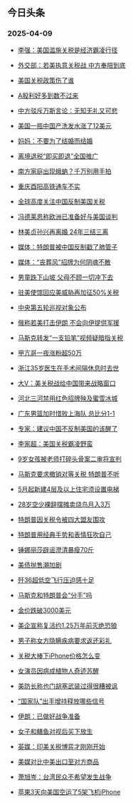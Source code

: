 ## 今日头条 
### 2025-04-09

+ [李强：美国滥施关税是经济霸凌行径](https://www.toutiao.com/trending/7490901828285218866/%3Fcategory_name%3Dtopic_innerflow%26event_type%3Dhot_board%26log_pb%3D%257B%2522category_name%2522%253A%2522topic_innerflow%2522%252C%2522cluster_type%2522%253A%25222%2522%252C%2522enter_from%2522%253A%2522click_category%2522%252C%2522entrance_hotspot%2522%253A%2522outside%2522%252C%2522event_type%2522%253A%2522hot_board%2522%252C%2522hot_board_cluster_id%2522%253A%25227490901828285218866%2522%252C%2522hot_board_impr_id%2522%253A%2522202504090013208F33D5C5708514F09175%2522%252C%2522jump_page%2522%253A%2522hot_board_page%2522%252C%2522location%2522%253A%2522news_hot_card%2522%252C%2522page_location%2522%253A%2522hot_board_page%2522%252C%2522rank%2522%253A%25221%2522%252C%2522source%2522%253A%2522trending_tab%2522%252C%2522style_id%2522%253A%252240132%2522%252C%2522title%2522%253A%2522%25E6%259D%258E%25E5%25BC%25BA%25EF%25BC%259A%25E7%25BE%258E%25E5%259B%25BD%25E6%25BB%25A5%25E6%2596%25BD%25E5%2585%25B3%25E7%25A8%258E%25E6%2598%25AF%25E7%25BB%258F%25E6%25B5%258E%25E9%259C%25B8%25E5%2587%258C%25E8%25A1%258C%25E5%25BE%2584%2522%257D%26rank%3D1%26style_id%3D40132%26topic_id%3D7490901828285218866)

+ [外交部：若美执意关税战 中方奉陪到底](https://www.toutiao.com/trending/7490822104896507443/%3Fcategory_name%3Dtopic_innerflow%26event_type%3Dhot_board%26log_pb%3D%257B%2522category_name%2522%253A%2522topic_innerflow%2522%252C%2522cluster_type%2522%253A%25225%2522%252C%2522enter_from%2522%253A%2522click_category%2522%252C%2522entrance_hotspot%2522%253A%2522outside%2522%252C%2522event_type%2522%253A%2522hot_board%2522%252C%2522hot_board_cluster_id%2522%253A%25227490822104896507443%2522%252C%2522hot_board_impr_id%2522%253A%2522202504090013208F33D5C5708514F09175%2522%252C%2522jump_page%2522%253A%2522hot_board_page%2522%252C%2522location%2522%253A%2522news_hot_card%2522%252C%2522page_location%2522%253A%2522hot_board_page%2522%252C%2522rank%2522%253A%25222%2522%252C%2522source%2522%253A%2522trending_tab%2522%252C%2522style_id%2522%253A%252240132%2522%252C%2522title%2522%253A%2522%25E5%25A4%2596%25E4%25BA%25A4%25E9%2583%25A8%25EF%25BC%259A%25E8%258B%25A5%25E7%25BE%258E%25E6%2589%25A7%25E6%2584%258F%25E5%2585%25B3%25E7%25A8%258E%25E6%2588%2598%2B%25E4%25B8%25AD%25E6%2596%25B9%25E5%25A5%2589%25E9%2599%25AA%25E5%2588%25B0%25E5%25BA%2595%2522%257D%26rank%3D2%26style_id%3D40132%26topic_id%3D7490822104896507443)

+ [美国关税政策伤了谁](https://www.toutiao.com/trending/7490939415372516915/%3Fcategory_name%3Dtopic_innerflow%26event_type%3Dhot_board%26log_pb%3D%257B%2522category_name%2522%253A%2522topic_innerflow%2522%252C%2522cluster_type%2522%253A%25222%2522%252C%2522enter_from%2522%253A%2522click_category%2522%252C%2522entrance_hotspot%2522%253A%2522outside%2522%252C%2522event_type%2522%253A%2522hot_board%2522%252C%2522hot_board_cluster_id%2522%253A%25227490939415372516915%2522%252C%2522hot_board_impr_id%2522%253A%2522202504090013208F33D5C5708514F09175%2522%252C%2522jump_page%2522%253A%2522hot_board_page%2522%252C%2522location%2522%253A%2522news_hot_card%2522%252C%2522page_location%2522%253A%2522hot_board_page%2522%252C%2522rank%2522%253A%25223%2522%252C%2522source%2522%253A%2522trending_tab%2522%252C%2522style_id%2522%253A%252240132%2522%252C%2522title%2522%253A%2522%25E7%25BE%258E%25E5%259B%25BD%25E5%2585%25B3%25E7%25A8%258E%25E6%2594%25BF%25E7%25AD%2596%25E4%25BC%25A4%25E4%25BA%2586%25E8%25B0%2581%2522%257D%26rank%3D3%26style_id%3D40132%26topic_id%3D7490939415372516915)

+ [A股利好多到数不过来](https://www.toutiao.com/trending/7490895611764477490/%3Fcategory_name%3Dtopic_innerflow%26event_type%3Dhot_board%26log_pb%3D%257B%2522category_name%2522%253A%2522topic_innerflow%2522%252C%2522cluster_type%2522%253A%25221%2522%252C%2522enter_from%2522%253A%2522click_category%2522%252C%2522entrance_hotspot%2522%253A%2522outside%2522%252C%2522event_type%2522%253A%2522hot_board%2522%252C%2522hot_board_cluster_id%2522%253A%25227490895611764477490%2522%252C%2522hot_board_impr_id%2522%253A%2522202504090013208F33D5C5708514F09175%2522%252C%2522jump_page%2522%253A%2522hot_board_page%2522%252C%2522location%2522%253A%2522news_hot_card%2522%252C%2522page_location%2522%253A%2522hot_board_page%2522%252C%2522rank%2522%253A%25224%2522%252C%2522source%2522%253A%2522trending_tab%2522%252C%2522style_id%2522%253A%252240132%2522%252C%2522title%2522%253A%2522A%25E8%2582%25A1%25E5%2588%25A9%25E5%25A5%25BD%25E5%25A4%259A%25E5%2588%25B0%25E6%2595%25B0%25E4%25B8%258D%25E8%25BF%2587%25E6%259D%25A5%2522%257D%26rank%3D4%26style_id%3D40132%26topic_id%3D7490895611764477490)

+ [中方驳斥万斯言论：无知无礼又可悲](https://www.toutiao.com/trending/7490833658392202803/%3Fcategory_name%3Dtopic_innerflow%26event_type%3Dhot_board%26log_pb%3D%257B%2522category_name%2522%253A%2522topic_innerflow%2522%252C%2522cluster_type%2522%253A%25222%2522%252C%2522enter_from%2522%253A%2522click_category%2522%252C%2522entrance_hotspot%2522%253A%2522outside%2522%252C%2522event_type%2522%253A%2522hot_board%2522%252C%2522hot_board_cluster_id%2522%253A%25227490833658392202803%2522%252C%2522hot_board_impr_id%2522%253A%2522202504090013208F33D5C5708514F09175%2522%252C%2522jump_page%2522%253A%2522hot_board_page%2522%252C%2522location%2522%253A%2522news_hot_card%2522%252C%2522page_location%2522%253A%2522hot_board_page%2522%252C%2522rank%2522%253A%25225%2522%252C%2522source%2522%253A%2522trending_tab%2522%252C%2522style_id%2522%253A%252240132%2522%252C%2522title%2522%253A%2522%25E4%25B8%25AD%25E6%2596%25B9%25E9%25A9%25B3%25E6%2596%25A5%25E4%25B8%2587%25E6%2596%25AF%25E8%25A8%2580%25E8%25AE%25BA%25EF%25BC%259A%25E6%2597%25A0%25E7%259F%25A5%25E6%2597%25A0%25E7%25A4%25BC%25E5%258F%2588%25E5%258F%25AF%25E6%2582%25B2%2522%257D%26rank%3D5%26style_id%3D40132%26topic_id%3D7490833658392202803)

+ [美国一瓶中国产洗发水涨了12美元](https://www.toutiao.com/trending/7490072796916285491/%3Fcategory_name%3Dtopic_innerflow%26event_type%3Dhot_board%26log_pb%3D%257B%2522category_name%2522%253A%2522topic_innerflow%2522%252C%2522cluster_type%2522%253A%25221%2522%252C%2522enter_from%2522%253A%2522click_category%2522%252C%2522entrance_hotspot%2522%253A%2522outside%2522%252C%2522event_type%2522%253A%2522hot_board%2522%252C%2522hot_board_cluster_id%2522%253A%25227490072796916285491%2522%252C%2522hot_board_impr_id%2522%253A%2522202504090013208F33D5C5708514F09175%2522%252C%2522jump_page%2522%253A%2522hot_board_page%2522%252C%2522location%2522%253A%2522news_hot_card%2522%252C%2522page_location%2522%253A%2522hot_board_page%2522%252C%2522rank%2522%253A%25226%2522%252C%2522source%2522%253A%2522trending_tab%2522%252C%2522style_id%2522%253A%252240132%2522%252C%2522title%2522%253A%2522%25E7%25BE%258E%25E5%259B%25BD%25E4%25B8%2580%25E7%2593%25B6%25E4%25B8%25AD%25E5%259B%25BD%25E4%25BA%25A7%25E6%25B4%2597%25E5%258F%2591%25E6%25B0%25B4%25E6%25B6%25A8%25E4%25BA%258612%25E7%25BE%258E%25E5%2585%2583%2522%257D%26rank%3D6%26style_id%3D40132%26topic_id%3D7490072796916285491)

+ [妈妈：不要为了结婚而结婚](https://www.toutiao.com/trending/7490869090832400394/%3Fcategory_name%3Dtopic_innerflow%26event_type%3Dhot_board%26log_pb%3D%257B%2522category_name%2522%253A%2522topic_innerflow%2522%252C%2522cluster_type%2522%253A%25226%2522%252C%2522enter_from%2522%253A%2522click_category%2522%252C%2522entrance_hotspot%2522%253A%2522outside%2522%252C%2522event_type%2522%253A%2522hot_board%2522%252C%2522hot_board_cluster_id%2522%253A%25227490869090832400394%2522%252C%2522hot_board_impr_id%2522%253A%2522202504090013208F33D5C5708514F09175%2522%252C%2522jump_page%2522%253A%2522hot_board_page%2522%252C%2522location%2522%253A%2522news_hot_card%2522%252C%2522page_location%2522%253A%2522hot_board_page%2522%252C%2522rank%2522%253A%25227%2522%252C%2522source%2522%253A%2522trending_tab%2522%252C%2522style_id%2522%253A%252240132%2522%252C%2522title%2522%253A%2522%25E5%25A6%2588%25E5%25A6%2588%25EF%25BC%259A%25E4%25B8%258D%25E8%25A6%2581%25E4%25B8%25BA%25E4%25BA%2586%25E7%25BB%2593%25E5%25A9%259A%25E8%2580%258C%25E7%25BB%2593%25E5%25A9%259A%2522%257D%26rank%3D7%26style_id%3D40132%26topic_id%3D7490869090832400394)

+ [离境退税“即买即退”全国推广](https://www.toutiao.com/trending/7489966965960998948/%3Fcategory_name%3Dtopic_innerflow%26event_type%3Dhot_board%26log_pb%3D%257B%2522category_name%2522%253A%2522topic_innerflow%2522%252C%2522cluster_type%2522%253A%25226%2522%252C%2522enter_from%2522%253A%2522click_category%2522%252C%2522entrance_hotspot%2522%253A%2522outside%2522%252C%2522event_type%2522%253A%2522hot_board%2522%252C%2522hot_board_cluster_id%2522%253A%25227489966965960998948%2522%252C%2522hot_board_impr_id%2522%253A%2522202504090013208F33D5C5708514F09175%2522%252C%2522jump_page%2522%253A%2522hot_board_page%2522%252C%2522location%2522%253A%2522news_hot_card%2522%252C%2522page_location%2522%253A%2522hot_board_page%2522%252C%2522rank%2522%253A%25228%2522%252C%2522source%2522%253A%2522trending_tab%2522%252C%2522style_id%2522%253A%252240132%2522%252C%2522title%2522%253A%2522%25E7%25A6%25BB%25E5%25A2%2583%25E9%2580%2580%25E7%25A8%258E%25E2%2580%259C%25E5%258D%25B3%25E4%25B9%25B0%25E5%258D%25B3%25E9%2580%2580%25E2%2580%259D%25E5%2585%25A8%25E5%259B%25BD%25E6%258E%25A8%25E5%25B9%25BF%2522%257D%26rank%3D8%26style_id%3D40132%26topic_id%3D7489966965960998948)

+ [南方家庭出现蛾蚋？千万别用手拍](https://www.toutiao.com/trending/7490753991240892466/%3Fcategory_name%3Dtopic_innerflow%26event_type%3Dhot_board%26log_pb%3D%257B%2522category_name%2522%253A%2522topic_innerflow%2522%252C%2522cluster_type%2522%253A%25226%2522%252C%2522enter_from%2522%253A%2522click_category%2522%252C%2522entrance_hotspot%2522%253A%2522outside%2522%252C%2522event_type%2522%253A%2522hot_board%2522%252C%2522hot_board_cluster_id%2522%253A%25227490753991240892466%2522%252C%2522hot_board_impr_id%2522%253A%2522202504090013208F33D5C5708514F09175%2522%252C%2522jump_page%2522%253A%2522hot_board_page%2522%252C%2522location%2522%253A%2522news_hot_card%2522%252C%2522page_location%2522%253A%2522hot_board_page%2522%252C%2522rank%2522%253A%25229%2522%252C%2522source%2522%253A%2522trending_tab%2522%252C%2522style_id%2522%253A%252240132%2522%252C%2522title%2522%253A%2522%25E5%258D%2597%25E6%2596%25B9%25E5%25AE%25B6%25E5%25BA%25AD%25E5%2587%25BA%25E7%258E%25B0%25E8%259B%25BE%25E8%259A%258B%25EF%25BC%259F%25E5%258D%2583%25E4%25B8%2587%25E5%2588%25AB%25E7%2594%25A8%25E6%2589%258B%25E6%258B%258D%2522%257D%26rank%3D9%26style_id%3D40132%26topic_id%3D7490753991240892466)

+ [重庆酉阳高铁通车不实](https://www.toutiao.com/trending/7490539792133832745/%3Fcategory_name%3Dtopic_innerflow%26event_type%3Dhot_board%26log_pb%3D%257B%2522category_name%2522%253A%2522topic_innerflow%2522%252C%2522cluster_type%2522%253A%25222%2522%252C%2522enter_from%2522%253A%2522click_category%2522%252C%2522entrance_hotspot%2522%253A%2522outside%2522%252C%2522event_type%2522%253A%2522hot_board%2522%252C%2522hot_board_cluster_id%2522%253A%25227490539792133832745%2522%252C%2522hot_board_impr_id%2522%253A%2522202504090013208F33D5C5708514F09175%2522%252C%2522jump_page%2522%253A%2522hot_board_page%2522%252C%2522location%2522%253A%2522news_hot_card%2522%252C%2522page_location%2522%253A%2522hot_board_page%2522%252C%2522rank%2522%253A%252210%2522%252C%2522source%2522%253A%2522trending_tab%2522%252C%2522style_id%2522%253A%252240132%2522%252C%2522title%2522%253A%2522%25E9%2587%258D%25E5%25BA%2586%25E9%2585%2589%25E9%2598%25B3%25E9%25AB%2598%25E9%2593%2581%25E9%2580%259A%25E8%25BD%25A6%25E4%25B8%258D%25E5%25AE%259E%2522%257D%26rank%3D10%26style_id%3D40132%26topic_id%3D7490539792133832745)

+ [全球高度关注中国反制美国关税](https://www.toutiao.com/trending/7489732694507814953/%3Fcategory_name%3Dtopic_innerflow%26event_type%3Dhot_board%26log_pb%3D%257B%2522category_name%2522%253A%2522topic_innerflow%2522%252C%2522cluster_type%2522%253A%25226%2522%252C%2522enter_from%2522%253A%2522click_category%2522%252C%2522entrance_hotspot%2522%253A%2522outside%2522%252C%2522event_type%2522%253A%2522hot_board%2522%252C%2522hot_board_cluster_id%2522%253A%25227489732694507814953%2522%252C%2522hot_board_impr_id%2522%253A%2522202504090013208F33D5C5708514F09175%2522%252C%2522jump_page%2522%253A%2522hot_board_page%2522%252C%2522location%2522%253A%2522news_hot_card%2522%252C%2522page_location%2522%253A%2522hot_board_page%2522%252C%2522rank%2522%253A%252211%2522%252C%2522source%2522%253A%2522trending_tab%2522%252C%2522style_id%2522%253A%252240132%2522%252C%2522title%2522%253A%2522%25E5%2585%25A8%25E7%2590%2583%25E9%25AB%2598%25E5%25BA%25A6%25E5%2585%25B3%25E6%25B3%25A8%25E4%25B8%25AD%25E5%259B%25BD%25E5%258F%258D%25E5%2588%25B6%25E7%25BE%258E%25E5%259B%25BD%25E5%2585%25B3%25E7%25A8%258E%2522%257D%26rank%3D11%26style_id%3D40132%26topic_id%3D7489732694507814953)

+ [冯德莱恩称欧洲已准备好与美国谈判](https://www.toutiao.com/trending/7490423040551977011/%3Fcategory_name%3Dtopic_innerflow%26event_type%3Dhot_board%26log_pb%3D%257B%2522category_name%2522%253A%2522topic_innerflow%2522%252C%2522cluster_type%2522%253A%25226%2522%252C%2522enter_from%2522%253A%2522click_category%2522%252C%2522entrance_hotspot%2522%253A%2522outside%2522%252C%2522event_type%2522%253A%2522hot_board%2522%252C%2522hot_board_cluster_id%2522%253A%25227490423040551977011%2522%252C%2522hot_board_impr_id%2522%253A%2522202504090013208F33D5C5708514F09175%2522%252C%2522jump_page%2522%253A%2522hot_board_page%2522%252C%2522location%2522%253A%2522news_hot_card%2522%252C%2522page_location%2522%253A%2522hot_board_page%2522%252C%2522rank%2522%253A%252212%2522%252C%2522source%2522%253A%2522trending_tab%2522%252C%2522style_id%2522%253A%252240132%2522%252C%2522title%2522%253A%2522%25E5%2586%25AF%25E5%25BE%25B7%25E8%258E%25B1%25E6%2581%25A9%25E7%25A7%25B0%25E6%25AC%25A7%25E6%25B4%25B2%25E5%25B7%25B2%25E5%2587%2586%25E5%25A4%2587%25E5%25A5%25BD%25E4%25B8%258E%25E7%25BE%258E%25E5%259B%25BD%25E8%25B0%2588%25E5%2588%25A4%2522%257D%26rank%3D12%26style_id%3D40132%26topic_id%3D7490423040551977011)

+ [林美贞孙兴再离婚 24年三结三离](https://www.toutiao.com/trending/7490830419001671699/%3Fcategory_name%3Dtopic_innerflow%26event_type%3Dhot_board%26log_pb%3D%257B%2522category_name%2522%253A%2522topic_innerflow%2522%252C%2522cluster_type%2522%253A%25221%2522%252C%2522enter_from%2522%253A%2522click_category%2522%252C%2522entrance_hotspot%2522%253A%2522outside%2522%252C%2522event_type%2522%253A%2522hot_board%2522%252C%2522hot_board_cluster_id%2522%253A%25227490830419001671699%2522%252C%2522hot_board_impr_id%2522%253A%2522202504090013208F33D5C5708514F09175%2522%252C%2522jump_page%2522%253A%2522hot_board_page%2522%252C%2522location%2522%253A%2522news_hot_card%2522%252C%2522page_location%2522%253A%2522hot_board_page%2522%252C%2522rank%2522%253A%252213%2522%252C%2522source%2522%253A%2522trending_tab%2522%252C%2522style_id%2522%253A%252240132%2522%252C%2522title%2522%253A%2522%25E6%259E%2597%25E7%25BE%258E%25E8%25B4%259E%25E5%25AD%2599%25E5%2585%25B4%25E5%2586%258D%25E7%25A6%25BB%25E5%25A9%259A%2B24%25E5%25B9%25B4%25E4%25B8%2589%25E7%25BB%2593%25E4%25B8%2589%25E7%25A6%25BB%2522%257D%26rank%3D13%26style_id%3D40132%26topic_id%3D7490830419001671699)

+ [媒体：特朗普被中国反制戳了肺管子](https://www.toutiao.com/trending/7490492024928436274/%3Fcategory_name%3Dtopic_innerflow%26event_type%3Dhot_board%26log_pb%3D%257B%2522category_name%2522%253A%2522topic_innerflow%2522%252C%2522cluster_type%2522%253A%25226%2522%252C%2522enter_from%2522%253A%2522click_category%2522%252C%2522entrance_hotspot%2522%253A%2522outside%2522%252C%2522event_type%2522%253A%2522hot_board%2522%252C%2522hot_board_cluster_id%2522%253A%25227490492024928436274%2522%252C%2522hot_board_impr_id%2522%253A%2522202504090013208F33D5C5708514F09175%2522%252C%2522jump_page%2522%253A%2522hot_board_page%2522%252C%2522location%2522%253A%2522news_hot_card%2522%252C%2522page_location%2522%253A%2522hot_board_page%2522%252C%2522rank%2522%253A%252214%2522%252C%2522source%2522%253A%2522trending_tab%2522%252C%2522style_id%2522%253A%252240132%2522%252C%2522title%2522%253A%2522%25E5%25AA%2592%25E4%25BD%2593%25EF%25BC%259A%25E7%2589%25B9%25E6%259C%2597%25E6%2599%25AE%25E8%25A2%25AB%25E4%25B8%25AD%25E5%259B%25BD%25E5%258F%258D%25E5%2588%25B6%25E6%2588%25B3%25E4%25BA%2586%25E8%2582%25BA%25E7%25AE%25A1%25E5%25AD%2590%2522%257D%26rank%3D14%26style_id%3D40132%26topic_id%3D7490492024928436274)

+ [媒体：“丧葬风”招牌为何阴魂不散](https://www.toutiao.com/trending/7490408500579352585/%3Fcategory_name%3Dtopic_innerflow%26event_type%3Dhot_board%26log_pb%3D%257B%2522category_name%2522%253A%2522topic_innerflow%2522%252C%2522cluster_type%2522%253A%25229%2522%252C%2522enter_from%2522%253A%2522click_category%2522%252C%2522entrance_hotspot%2522%253A%2522outside%2522%252C%2522event_type%2522%253A%2522hot_board%2522%252C%2522hot_board_cluster_id%2522%253A%25227490408500579352585%2522%252C%2522hot_board_impr_id%2522%253A%2522202504090013208F33D5C5708514F09175%2522%252C%2522jump_page%2522%253A%2522hot_board_page%2522%252C%2522location%2522%253A%2522news_hot_card%2522%252C%2522page_location%2522%253A%2522hot_board_page%2522%252C%2522rank%2522%253A%252215%2522%252C%2522source%2522%253A%2522trending_tab%2522%252C%2522style_id%2522%253A%252240132%2522%252C%2522title%2522%253A%2522%25E5%25AA%2592%25E4%25BD%2593%25EF%25BC%259A%25E2%2580%259C%25E4%25B8%25A7%25E8%2591%25AC%25E9%25A3%258E%25E2%2580%259D%25E6%258B%259B%25E7%2589%258C%25E4%25B8%25BA%25E4%25BD%2595%25E9%2598%25B4%25E9%25AD%2582%25E4%25B8%258D%25E6%2595%25A3%2522%257D%26rank%3D15%26style_id%3D40132%26topic_id%3D7490408500579352585)

+ [男童跌下山坡 父母不顾一切冲下去](https://www.toutiao.com/trending/7490854585137922099/%3Fcategory_name%3Dtopic_innerflow%26event_type%3Dhot_board%26log_pb%3D%257B%2522category_name%2522%253A%2522topic_innerflow%2522%252C%2522cluster_type%2522%253A%25226%2522%252C%2522enter_from%2522%253A%2522click_category%2522%252C%2522entrance_hotspot%2522%253A%2522outside%2522%252C%2522event_type%2522%253A%2522hot_board%2522%252C%2522hot_board_cluster_id%2522%253A%25227490854585137922099%2522%252C%2522hot_board_impr_id%2522%253A%2522202504090013208F33D5C5708514F09175%2522%252C%2522jump_page%2522%253A%2522hot_board_page%2522%252C%2522location%2522%253A%2522news_hot_card%2522%252C%2522page_location%2522%253A%2522hot_board_page%2522%252C%2522rank%2522%253A%252216%2522%252C%2522source%2522%253A%2522trending_tab%2522%252C%2522style_id%2522%253A%252240132%2522%252C%2522title%2522%253A%2522%25E7%2594%25B7%25E7%25AB%25A5%25E8%25B7%258C%25E4%25B8%258B%25E5%25B1%25B1%25E5%259D%25A1%2B%25E7%2588%25B6%25E6%25AF%258D%25E4%25B8%258D%25E9%25A1%25BE%25E4%25B8%2580%25E5%2588%2587%25E5%2586%25B2%25E4%25B8%258B%25E5%258E%25BB%2522%257D%26rank%3D16%26style_id%3D40132%26topic_id%3D7490854585137922099)

+ [驻美使馆回应美威胁再加征50%关税](https://www.toutiao.com/trending/7490720928557482022/%3Fcategory_name%3Dtopic_innerflow%26event_type%3Dhot_board%26log_pb%3D%257B%2522category_name%2522%253A%2522topic_innerflow%2522%252C%2522cluster_type%2522%253A%25220%2522%252C%2522enter_from%2522%253A%2522click_category%2522%252C%2522entrance_hotspot%2522%253A%2522outside%2522%252C%2522event_type%2522%253A%2522hot_board%2522%252C%2522hot_board_cluster_id%2522%253A%25227490720928557482022%2522%252C%2522hot_board_impr_id%2522%253A%2522202504090013208F33D5C5708514F09175%2522%252C%2522jump_page%2522%253A%2522hot_board_page%2522%252C%2522location%2522%253A%2522news_hot_card%2522%252C%2522page_location%2522%253A%2522hot_board_page%2522%252C%2522rank%2522%253A%252217%2522%252C%2522source%2522%253A%2522trending_tab%2522%252C%2522style_id%2522%253A%252240132%2522%252C%2522title%2522%253A%2522%25E9%25A9%25BB%25E7%25BE%258E%25E4%25BD%25BF%25E9%25A6%2586%25E5%259B%259E%25E5%25BA%2594%25E7%25BE%258E%25E5%25A8%2581%25E8%2583%2581%25E5%2586%258D%25E5%258A%25A0%25E5%25BE%258150%2525%25E5%2585%25B3%25E7%25A8%258E%2522%257D%26rank%3D17%26style_id%3D40132%26topic_id%3D7490720928557482022)

+ [中央第五轮巡视对象公布](https://www.toutiao.com/trending/7490898963638259210/%3Fcategory_name%3Dtopic_innerflow%26event_type%3Dhot_board%26log_pb%3D%257B%2522category_name%2522%253A%2522topic_innerflow%2522%252C%2522cluster_type%2522%253A%25225%2522%252C%2522enter_from%2522%253A%2522click_category%2522%252C%2522entrance_hotspot%2522%253A%2522outside%2522%252C%2522event_type%2522%253A%2522hot_board%2522%252C%2522hot_board_cluster_id%2522%253A%25227490898963638259210%2522%252C%2522hot_board_impr_id%2522%253A%2522202504090013208F33D5C5708514F09175%2522%252C%2522jump_page%2522%253A%2522hot_board_page%2522%252C%2522location%2522%253A%2522news_hot_card%2522%252C%2522page_location%2522%253A%2522hot_board_page%2522%252C%2522rank%2522%253A%252218%2522%252C%2522source%2522%253A%2522trending_tab%2522%252C%2522style_id%2522%253A%252240132%2522%252C%2522title%2522%253A%2522%25E4%25B8%25AD%25E5%25A4%25AE%25E7%25AC%25AC%25E4%25BA%2594%25E8%25BD%25AE%25E5%25B7%25A1%25E8%25A7%2586%25E5%25AF%25B9%25E8%25B1%25A1%25E5%2585%25AC%25E5%25B8%2583%2522%257D%26rank%3D18%26style_id%3D40132%26topic_id%3D7490898963638259210)

+ [俄称若美打击伊朗 不会向伊提供军援](https://www.toutiao.com/trending/7490897107499401226/%3Fcategory_name%3Dtopic_innerflow%26event_type%3Dhot_board%26log_pb%3D%257B%2522category_name%2522%253A%2522topic_innerflow%2522%252C%2522cluster_type%2522%253A%25220%2522%252C%2522enter_from%2522%253A%2522click_category%2522%252C%2522entrance_hotspot%2522%253A%2522outside%2522%252C%2522event_type%2522%253A%2522hot_board%2522%252C%2522hot_board_cluster_id%2522%253A%25227490897107499401226%2522%252C%2522hot_board_impr_id%2522%253A%2522202504090013208F33D5C5708514F09175%2522%252C%2522jump_page%2522%253A%2522hot_board_page%2522%252C%2522location%2522%253A%2522news_hot_card%2522%252C%2522page_location%2522%253A%2522hot_board_page%2522%252C%2522rank%2522%253A%252219%2522%252C%2522source%2522%253A%2522trending_tab%2522%252C%2522style_id%2522%253A%252240132%2522%252C%2522title%2522%253A%2522%25E4%25BF%2584%25E7%25A7%25B0%25E8%258B%25A5%25E7%25BE%258E%25E6%2589%2593%25E5%2587%25BB%25E4%25BC%258A%25E6%259C%2597%2B%25E4%25B8%258D%25E4%25BC%259A%25E5%2590%2591%25E4%25BC%258A%25E6%258F%2590%25E4%25BE%259B%25E5%2586%259B%25E6%258F%25B4%2522%257D%26rank%3D19%26style_id%3D40132%26topic_id%3D7490897107499401226)

+ [马斯克转发“一支铅笔”视频疑暗指关税](https://www.toutiao.com/trending/7490800124508048906/%3Fcategory_name%3Dtopic_innerflow%26event_type%3Dhot_board%26log_pb%3D%257B%2522category_name%2522%253A%2522topic_innerflow%2522%252C%2522cluster_type%2522%253A%25222%2522%252C%2522enter_from%2522%253A%2522click_category%2522%252C%2522entrance_hotspot%2522%253A%2522outside%2522%252C%2522event_type%2522%253A%2522hot_board%2522%252C%2522hot_board_cluster_id%2522%253A%25227490800124508048906%2522%252C%2522hot_board_impr_id%2522%253A%2522202504090013208F33D5C5708514F09175%2522%252C%2522jump_page%2522%253A%2522hot_board_page%2522%252C%2522location%2522%253A%2522news_hot_card%2522%252C%2522page_location%2522%253A%2522hot_board_page%2522%252C%2522rank%2522%253A%252220%2522%252C%2522source%2522%253A%2522trending_tab%2522%252C%2522style_id%2522%253A%252240132%2522%252C%2522title%2522%253A%2522%25E9%25A9%25AC%25E6%2596%25AF%25E5%2585%258B%25E8%25BD%25AC%25E5%258F%2591%25E2%2580%259C%25E4%25B8%2580%25E6%2594%25AF%25E9%2593%2585%25E7%25AC%2594%25E2%2580%259D%25E8%25A7%2586%25E9%25A2%2591%25E7%2596%2591%25E6%259A%2597%25E6%258C%2587%25E5%2585%25B3%25E7%25A8%258E%2522%257D%26rank%3D20%26style_id%3D40132%26topic_id%3D7490800124508048906)

+ [甲亢哥一夜涨粉超50万](https://www.toutiao.com/trending/7490591387621949459/%3Fcategory_name%3Dtopic_innerflow%26event_type%3Dhot_board%26log_pb%3D%257B%2522category_name%2522%253A%2522topic_innerflow%2522%252C%2522cluster_type%2522%253A%25221%2522%252C%2522enter_from%2522%253A%2522click_category%2522%252C%2522entrance_hotspot%2522%253A%2522outside%2522%252C%2522event_type%2522%253A%2522hot_board%2522%252C%2522hot_board_cluster_id%2522%253A%25227490591387621949459%2522%252C%2522hot_board_impr_id%2522%253A%2522202504090013208F33D5C5708514F09175%2522%252C%2522jump_page%2522%253A%2522hot_board_page%2522%252C%2522location%2522%253A%2522news_hot_card%2522%252C%2522page_location%2522%253A%2522hot_board_page%2522%252C%2522rank%2522%253A%252221%2522%252C%2522source%2522%253A%2522trending_tab%2522%252C%2522style_id%2522%253A%252240132%2522%252C%2522title%2522%253A%2522%25E7%2594%25B2%25E4%25BA%25A2%25E5%2593%25A5%25E4%25B8%2580%25E5%25A4%259C%25E6%25B6%25A8%25E7%25B2%2589%25E8%25B6%258550%25E4%25B8%2587%2522%257D%26rank%3D21%26style_id%3D40132%26topic_id%3D7490591387621949459)

+ [浙江35岁医生在手术间隔休息时去世](https://www.toutiao.com/trending/7490518846630576167/%3Fcategory_name%3Dtopic_innerflow%26event_type%3Dhot_board%26log_pb%3D%257B%2522category_name%2522%253A%2522topic_innerflow%2522%252C%2522cluster_type%2522%253A%25226%2522%252C%2522enter_from%2522%253A%2522click_category%2522%252C%2522entrance_hotspot%2522%253A%2522outside%2522%252C%2522event_type%2522%253A%2522hot_board%2522%252C%2522hot_board_cluster_id%2522%253A%25227490518846630576167%2522%252C%2522hot_board_impr_id%2522%253A%2522202504090013208F33D5C5708514F09175%2522%252C%2522jump_page%2522%253A%2522hot_board_page%2522%252C%2522location%2522%253A%2522news_hot_card%2522%252C%2522page_location%2522%253A%2522hot_board_page%2522%252C%2522rank%2522%253A%252222%2522%252C%2522source%2522%253A%2522trending_tab%2522%252C%2522style_id%2522%253A%252240132%2522%252C%2522title%2522%253A%2522%25E6%25B5%2599%25E6%25B1%259F35%25E5%25B2%2581%25E5%258C%25BB%25E7%2594%259F%25E5%259C%25A8%25E6%2589%258B%25E6%259C%25AF%25E9%2597%25B4%25E9%259A%2594%25E4%25BC%2591%25E6%2581%25AF%25E6%2597%25B6%25E5%258E%25BB%25E4%25B8%2596%2522%257D%26rank%3D22%26style_id%3D40132%26topic_id%3D7490518846630576167)

+ [大V：美关税战给中国带来战略窗口](https://www.toutiao.com/trending/7490882216642219556/%3Fcategory_name%3Dtopic_innerflow%26event_type%3Dhot_board%26log_pb%3D%257B%2522category_name%2522%253A%2522topic_innerflow%2522%252C%2522cluster_type%2522%253A%252213%2522%252C%2522enter_from%2522%253A%2522click_category%2522%252C%2522entrance_hotspot%2522%253A%2522outside%2522%252C%2522event_type%2522%253A%2522hot_board%2522%252C%2522hot_board_cluster_id%2522%253A%25227490882216642219556%2522%252C%2522hot_board_impr_id%2522%253A%2522202504090013208F33D5C5708514F09175%2522%252C%2522jump_page%2522%253A%2522hot_board_page%2522%252C%2522location%2522%253A%2522news_hot_card%2522%252C%2522page_location%2522%253A%2522hot_board_page%2522%252C%2522rank%2522%253A%252223%2522%252C%2522source%2522%253A%2522trending_tab%2522%252C%2522style_id%2522%253A%252240132%2522%252C%2522title%2522%253A%2522%25E5%25A4%25A7V%25EF%25BC%259A%25E7%25BE%258E%25E5%2585%25B3%25E7%25A8%258E%25E6%2588%2598%25E7%25BB%2599%25E4%25B8%25AD%25E5%259B%25BD%25E5%25B8%25A6%25E6%259D%25A5%25E6%2588%2598%25E7%2595%25A5%25E7%25AA%2597%25E5%258F%25A3%2522%257D%26rank%3D23%26style_id%3D40132%26topic_id%3D7490882216642219556)

+ [河北三河禁用红色招牌殃及蜜雪冰城](https://www.toutiao.com/trending/7490866809554554377/%3Fcategory_name%3Dtopic_innerflow%26event_type%3Dhot_board%26log_pb%3D%257B%2522category_name%2522%253A%2522topic_innerflow%2522%252C%2522cluster_type%2522%253A%25222%2522%252C%2522enter_from%2522%253A%2522click_category%2522%252C%2522entrance_hotspot%2522%253A%2522outside%2522%252C%2522event_type%2522%253A%2522hot_board%2522%252C%2522hot_board_cluster_id%2522%253A%25227490866809554554377%2522%252C%2522hot_board_impr_id%2522%253A%2522202504090013208F33D5C5708514F09175%2522%252C%2522jump_page%2522%253A%2522hot_board_page%2522%252C%2522location%2522%253A%2522news_hot_card%2522%252C%2522page_location%2522%253A%2522hot_board_page%2522%252C%2522rank%2522%253A%252224%2522%252C%2522source%2522%253A%2522trending_tab%2522%252C%2522style_id%2522%253A%252240132%2522%252C%2522title%2522%253A%2522%25E6%25B2%25B3%25E5%258C%2597%25E4%25B8%2589%25E6%25B2%25B3%25E7%25A6%2581%25E7%2594%25A8%25E7%25BA%25A2%25E8%2589%25B2%25E6%258B%259B%25E7%2589%258C%25E6%25AE%2583%25E5%258F%258A%25E8%259C%259C%25E9%259B%25AA%25E5%2586%25B0%25E5%259F%258E%2522%257D%26rank%3D24%26style_id%3D40132%26topic_id%3D7490866809554554377)

+ [广东男篮加时惜败上海队 总比分1-1](https://www.toutiao.com/trending/7490817376352190501/%3Fcategory_name%3Dtopic_innerflow%26event_type%3Dhot_board%26log_pb%3D%257B%2522category_name%2522%253A%2522topic_innerflow%2522%252C%2522cluster_type%2522%253A%25226%2522%252C%2522enter_from%2522%253A%2522click_category%2522%252C%2522entrance_hotspot%2522%253A%2522outside%2522%252C%2522event_type%2522%253A%2522hot_board%2522%252C%2522hot_board_cluster_id%2522%253A%25227490817376352190501%2522%252C%2522hot_board_impr_id%2522%253A%2522202504090013208F33D5C5708514F09175%2522%252C%2522jump_page%2522%253A%2522hot_board_page%2522%252C%2522location%2522%253A%2522news_hot_card%2522%252C%2522page_location%2522%253A%2522hot_board_page%2522%252C%2522rank%2522%253A%252225%2522%252C%2522source%2522%253A%2522trending_tab%2522%252C%2522style_id%2522%253A%252240132%2522%252C%2522title%2522%253A%2522%25E5%25B9%25BF%25E4%25B8%259C%25E7%2594%25B7%25E7%25AF%25AE%25E5%258A%25A0%25E6%2597%25B6%25E6%2583%259C%25E8%25B4%25A5%25E4%25B8%258A%25E6%25B5%25B7%25E9%2598%259F%2B%25E6%2580%25BB%25E6%25AF%2594%25E5%2588%25861-1%2522%257D%26rank%3D25%26style_id%3D40132%26topic_id%3D7490817376352190501)

+ [专家：建议中国不反制美国的该醒了](https://www.toutiao.com/trending/7490862913444400690/%3Fcategory_name%3Dtopic_innerflow%26event_type%3Dhot_board%26log_pb%3D%257B%2522category_name%2522%253A%2522topic_innerflow%2522%252C%2522cluster_type%2522%253A%252213%2522%252C%2522enter_from%2522%253A%2522click_category%2522%252C%2522entrance_hotspot%2522%253A%2522outside%2522%252C%2522event_type%2522%253A%2522hot_board%2522%252C%2522hot_board_cluster_id%2522%253A%25227490862913444400690%2522%252C%2522hot_board_impr_id%2522%253A%2522202504090013208F33D5C5708514F09175%2522%252C%2522jump_page%2522%253A%2522hot_board_page%2522%252C%2522location%2522%253A%2522news_hot_card%2522%252C%2522page_location%2522%253A%2522hot_board_page%2522%252C%2522rank%2522%253A%252226%2522%252C%2522source%2522%253A%2522trending_tab%2522%252C%2522style_id%2522%253A%252240132%2522%252C%2522title%2522%253A%2522%25E4%25B8%2593%25E5%25AE%25B6%25EF%25BC%259A%25E5%25BB%25BA%25E8%25AE%25AE%25E4%25B8%25AD%25E5%259B%25BD%25E4%25B8%258D%25E5%258F%258D%25E5%2588%25B6%25E7%25BE%258E%25E5%259B%25BD%25E7%259A%2584%25E8%25AF%25A5%25E9%2586%2592%25E4%25BA%2586%2522%257D%26rank%3D26%26style_id%3D40132%26topic_id%3D7490862913444400690)

+ [李家超：美国关税霸凌野蛮](https://www.toutiao.com/trending/7490764683545706523/%3Fcategory_name%3Dtopic_innerflow%26event_type%3Dhot_board%26log_pb%3D%257B%2522category_name%2522%253A%2522topic_innerflow%2522%252C%2522cluster_type%2522%253A%25226%2522%252C%2522enter_from%2522%253A%2522click_category%2522%252C%2522entrance_hotspot%2522%253A%2522outside%2522%252C%2522event_type%2522%253A%2522hot_board%2522%252C%2522hot_board_cluster_id%2522%253A%25227490764683545706523%2522%252C%2522hot_board_impr_id%2522%253A%2522202504090013208F33D5C5708514F09175%2522%252C%2522jump_page%2522%253A%2522hot_board_page%2522%252C%2522location%2522%253A%2522news_hot_card%2522%252C%2522page_location%2522%253A%2522hot_board_page%2522%252C%2522rank%2522%253A%252227%2522%252C%2522source%2522%253A%2522trending_tab%2522%252C%2522style_id%2522%253A%252240132%2522%252C%2522title%2522%253A%2522%25E6%259D%258E%25E5%25AE%25B6%25E8%25B6%2585%25EF%25BC%259A%25E7%25BE%258E%25E5%259B%25BD%25E5%2585%25B3%25E7%25A8%258E%25E9%259C%25B8%25E5%2587%258C%25E9%2587%258E%25E8%259B%25AE%2522%257D%26rank%3D27%26style_id%3D40132%26topic_id%3D7490764683545706523)

+ [9岁女孩被老师打碎头骨案二审将宣判](https://www.toutiao.com/trending/7490766835580207154/%3Fcategory_name%3Dtopic_innerflow%26event_type%3Dhot_board%26log_pb%3D%257B%2522category_name%2522%253A%2522topic_innerflow%2522%252C%2522cluster_type%2522%253A%25221%2522%252C%2522enter_from%2522%253A%2522click_category%2522%252C%2522entrance_hotspot%2522%253A%2522outside%2522%252C%2522event_type%2522%253A%2522hot_board%2522%252C%2522hot_board_cluster_id%2522%253A%25227490766835580207154%2522%252C%2522hot_board_impr_id%2522%253A%2522202504090013208F33D5C5708514F09175%2522%252C%2522jump_page%2522%253A%2522hot_board_page%2522%252C%2522location%2522%253A%2522news_hot_card%2522%252C%2522page_location%2522%253A%2522hot_board_page%2522%252C%2522rank%2522%253A%252228%2522%252C%2522source%2522%253A%2522trending_tab%2522%252C%2522style_id%2522%253A%252240132%2522%252C%2522title%2522%253A%25229%25E5%25B2%2581%25E5%25A5%25B3%25E5%25AD%25A9%25E8%25A2%25AB%25E8%2580%2581%25E5%25B8%2588%25E6%2589%2593%25E7%25A2%258E%25E5%25A4%25B4%25E9%25AA%25A8%25E6%25A1%2588%25E4%25BA%258C%25E5%25AE%25A1%25E5%25B0%2586%25E5%25AE%25A3%25E5%2588%25A4%2522%257D%26rank%3D28%26style_id%3D40132%26topic_id%3D7490766835580207154)

+ [马斯克要求撤销对等关税 特朗普不听](https://www.toutiao.com/trending/7489987493455003674/%3Fcategory_name%3Dtopic_innerflow%26event_type%3Dhot_board%26log_pb%3D%257B%2522category_name%2522%253A%2522topic_innerflow%2522%252C%2522cluster_type%2522%253A%25222%2522%252C%2522enter_from%2522%253A%2522click_category%2522%252C%2522entrance_hotspot%2522%253A%2522outside%2522%252C%2522event_type%2522%253A%2522hot_board%2522%252C%2522hot_board_cluster_id%2522%253A%25227489987493455003674%2522%252C%2522hot_board_impr_id%2522%253A%2522202504090013208F33D5C5708514F09175%2522%252C%2522jump_page%2522%253A%2522hot_board_page%2522%252C%2522location%2522%253A%2522news_hot_card%2522%252C%2522page_location%2522%253A%2522hot_board_page%2522%252C%2522rank%2522%253A%252229%2522%252C%2522source%2522%253A%2522trending_tab%2522%252C%2522style_id%2522%253A%252240132%2522%252C%2522title%2522%253A%2522%25E9%25A9%25AC%25E6%2596%25AF%25E5%2585%258B%25E8%25A6%2581%25E6%25B1%2582%25E6%2592%25A4%25E9%2594%2580%25E5%25AF%25B9%25E7%25AD%2589%25E5%2585%25B3%25E7%25A8%258E%2B%25E7%2589%25B9%25E6%259C%2597%25E6%2599%25AE%25E4%25B8%258D%25E5%2590%25AC%2522%257D%26rank%3D29%26style_id%3D40132%26topic_id%3D7489987493455003674)

+ [5月起新建4层及以上住宅须设置电梯](https://www.toutiao.com/trending/7490015103233327131/%3Fcategory_name%3Dtopic_innerflow%26event_type%3Dhot_board%26log_pb%3D%257B%2522category_name%2522%253A%2522topic_innerflow%2522%252C%2522cluster_type%2522%253A%25226%2522%252C%2522enter_from%2522%253A%2522click_category%2522%252C%2522entrance_hotspot%2522%253A%2522outside%2522%252C%2522event_type%2522%253A%2522hot_board%2522%252C%2522hot_board_cluster_id%2522%253A%25227490015103233327131%2522%252C%2522hot_board_impr_id%2522%253A%2522202504090013208F33D5C5708514F09175%2522%252C%2522jump_page%2522%253A%2522hot_board_page%2522%252C%2522location%2522%253A%2522news_hot_card%2522%252C%2522page_location%2522%253A%2522hot_board_page%2522%252C%2522rank%2522%253A%252230%2522%252C%2522source%2522%253A%2522trending_tab%2522%252C%2522style_id%2522%253A%252240132%2522%252C%2522title%2522%253A%25225%25E6%259C%2588%25E8%25B5%25B7%25E6%2596%25B0%25E5%25BB%25BA4%25E5%25B1%2582%25E5%258F%258A%25E4%25BB%25A5%25E4%25B8%258A%25E4%25BD%258F%25E5%25AE%2585%25E9%25A1%25BB%25E8%25AE%25BE%25E7%25BD%25AE%25E7%2594%25B5%25E6%25A2%25AF%2522%257D%26rank%3D30%26style_id%3D40132%26topic_id%3D7490015103233327131)

+ [28岁空少裸辞摆摊卖烧鸟月入3万](https://www.toutiao.com/trending/7490849020726886454/%3Fcategory_name%3Dtopic_innerflow%26event_type%3Dhot_board%26log_pb%3D%257B%2522category_name%2522%253A%2522topic_innerflow%2522%252C%2522cluster_type%2522%253A%25226%2522%252C%2522enter_from%2522%253A%2522click_category%2522%252C%2522entrance_hotspot%2522%253A%2522outside%2522%252C%2522event_type%2522%253A%2522hot_board%2522%252C%2522hot_board_cluster_id%2522%253A%25227490849020726886454%2522%252C%2522hot_board_impr_id%2522%253A%2522202504090013208F33D5C5708514F09175%2522%252C%2522jump_page%2522%253A%2522hot_board_page%2522%252C%2522location%2522%253A%2522news_hot_card%2522%252C%2522page_location%2522%253A%2522hot_board_page%2522%252C%2522rank%2522%253A%252231%2522%252C%2522source%2522%253A%2522trending_tab%2522%252C%2522style_id%2522%253A%252240132%2522%252C%2522title%2522%253A%252228%25E5%25B2%2581%25E7%25A9%25BA%25E5%25B0%2591%25E8%25A3%25B8%25E8%25BE%259E%25E6%2591%2586%25E6%2591%258A%25E5%258D%2596%25E7%2583%25A7%25E9%25B8%259F%25E6%259C%2588%25E5%2585%25A53%25E4%25B8%2587%2522%257D%26rank%3D31%26style_id%3D40132%26topic_id%3D7490849020726886454)

+ [特朗普因关税令被四大盟友围攻](https://www.toutiao.com/trending/7490797064805469733/%3Fcategory_name%3Dtopic_innerflow%26event_type%3Dhot_board%26log_pb%3D%257B%2522category_name%2522%253A%2522topic_innerflow%2522%252C%2522cluster_type%2522%253A%25222%2522%252C%2522enter_from%2522%253A%2522click_category%2522%252C%2522entrance_hotspot%2522%253A%2522outside%2522%252C%2522event_type%2522%253A%2522hot_board%2522%252C%2522hot_board_cluster_id%2522%253A%25227490797064805469733%2522%252C%2522hot_board_impr_id%2522%253A%2522202504090013208F33D5C5708514F09175%2522%252C%2522jump_page%2522%253A%2522hot_board_page%2522%252C%2522location%2522%253A%2522news_hot_card%2522%252C%2522page_location%2522%253A%2522hot_board_page%2522%252C%2522rank%2522%253A%252232%2522%252C%2522source%2522%253A%2522trending_tab%2522%252C%2522style_id%2522%253A%252240132%2522%252C%2522title%2522%253A%2522%25E7%2589%25B9%25E6%259C%2597%25E6%2599%25AE%25E5%259B%25A0%25E5%2585%25B3%25E7%25A8%258E%25E4%25BB%25A4%25E8%25A2%25AB%25E5%259B%259B%25E5%25A4%25A7%25E7%259B%259F%25E5%258F%258B%25E5%259B%25B4%25E6%2594%25BB%2522%257D%26rank%3D32%26style_id%3D40132%26topic_id%3D7490797064805469733)

+ [特朗普用经典手势和表情狂吹自己](https://www.toutiao.com/trending/7490413727125471243/%3Fcategory_name%3Dtopic_innerflow%26event_type%3Dhot_board%26log_pb%3D%257B%2522category_name%2522%253A%2522topic_innerflow%2522%252C%2522cluster_type%2522%253A%25220%2522%252C%2522enter_from%2522%253A%2522click_category%2522%252C%2522entrance_hotspot%2522%253A%2522outside%2522%252C%2522event_type%2522%253A%2522hot_board%2522%252C%2522hot_board_cluster_id%2522%253A%25227490413727125471243%2522%252C%2522hot_board_impr_id%2522%253A%2522202504090013208F33D5C5708514F09175%2522%252C%2522jump_page%2522%253A%2522hot_board_page%2522%252C%2522location%2522%253A%2522news_hot_card%2522%252C%2522page_location%2522%253A%2522hot_board_page%2522%252C%2522rank%2522%253A%252233%2522%252C%2522source%2522%253A%2522trending_tab%2522%252C%2522style_id%2522%253A%252240132%2522%252C%2522title%2522%253A%2522%25E7%2589%25B9%25E6%259C%2597%25E6%2599%25AE%25E7%2594%25A8%25E7%25BB%258F%25E5%2585%25B8%25E6%2589%258B%25E5%258A%25BF%25E5%2592%258C%25E8%25A1%25A8%25E6%2583%2585%25E7%258B%2582%25E5%2590%25B9%25E8%2587%25AA%25E5%25B7%25B1%2522%257D%26rank%3D33%26style_id%3D40132%26topic_id%3D7490413727125471243)

+ [锤娜丽莎辟谣澄清暴瘦70斤](https://www.toutiao.com/trending/7490829674092711461/%3Fcategory_name%3Dtopic_innerflow%26event_type%3Dhot_board%26log_pb%3D%257B%2522category_name%2522%253A%2522topic_innerflow%2522%252C%2522cluster_type%2522%253A%25221%2522%252C%2522enter_from%2522%253A%2522click_category%2522%252C%2522entrance_hotspot%2522%253A%2522outside%2522%252C%2522event_type%2522%253A%2522hot_board%2522%252C%2522hot_board_cluster_id%2522%253A%25227490829674092711461%2522%252C%2522hot_board_impr_id%2522%253A%2522202504090013208F33D5C5708514F09175%2522%252C%2522jump_page%2522%253A%2522hot_board_page%2522%252C%2522location%2522%253A%2522news_hot_card%2522%252C%2522page_location%2522%253A%2522hot_board_page%2522%252C%2522rank%2522%253A%252234%2522%252C%2522source%2522%253A%2522trending_tab%2522%252C%2522style_id%2522%253A%252240132%2522%252C%2522title%2522%253A%2522%25E9%2594%25A4%25E5%25A8%259C%25E4%25B8%25BD%25E8%258E%258E%25E8%25BE%259F%25E8%25B0%25A3%25E6%25BE%2584%25E6%25B8%2585%25E6%259A%25B4%25E7%2598%25A670%25E6%2596%25A4%2522%257D%26rank%3D34%26style_id%3D40132%26topic_id%3D7490829674092711461)

+ [美债抛售潮加剧](https://www.toutiao.com/trending/7490133838438400051/%3Fcategory_name%3Dtopic_innerflow%26event_type%3Dhot_board%26log_pb%3D%257B%2522category_name%2522%253A%2522topic_innerflow%2522%252C%2522cluster_type%2522%253A%25226%2522%252C%2522enter_from%2522%253A%2522click_category%2522%252C%2522entrance_hotspot%2522%253A%2522outside%2522%252C%2522event_type%2522%253A%2522hot_board%2522%252C%2522hot_board_cluster_id%2522%253A%25227490133838438400051%2522%252C%2522hot_board_impr_id%2522%253A%2522202504090013208F33D5C5708514F09175%2522%252C%2522jump_page%2522%253A%2522hot_board_page%2522%252C%2522location%2522%253A%2522news_hot_card%2522%252C%2522page_location%2522%253A%2522hot_board_page%2522%252C%2522rank%2522%253A%252235%2522%252C%2522source%2522%253A%2522trending_tab%2522%252C%2522style_id%2522%253A%252240132%2522%252C%2522title%2522%253A%2522%25E7%25BE%258E%25E5%2580%25BA%25E6%258A%259B%25E5%2594%25AE%25E6%25BD%25AE%25E5%258A%25A0%25E5%2589%25A7%2522%257D%26rank%3D35%26style_id%3D40132%26topic_id%3D7490133838438400051)

+ [歼36超低空飞行压迫感十足](https://www.toutiao.com/trending/7490596031924109324/%3Fcategory_name%3Dtopic_innerflow%26event_type%3Dhot_board%26log_pb%3D%257B%2522category_name%2522%253A%2522topic_innerflow%2522%252C%2522cluster_type%2522%253A%25226%2522%252C%2522enter_from%2522%253A%2522click_category%2522%252C%2522entrance_hotspot%2522%253A%2522outside%2522%252C%2522event_type%2522%253A%2522hot_board%2522%252C%2522hot_board_cluster_id%2522%253A%25227490596031924109324%2522%252C%2522hot_board_impr_id%2522%253A%2522202504090013208F33D5C5708514F09175%2522%252C%2522jump_page%2522%253A%2522hot_board_page%2522%252C%2522location%2522%253A%2522news_hot_card%2522%252C%2522page_location%2522%253A%2522hot_board_page%2522%252C%2522rank%2522%253A%252236%2522%252C%2522source%2522%253A%2522trending_tab%2522%252C%2522style_id%2522%253A%252240132%2522%252C%2522title%2522%253A%2522%25E6%25AD%25BC36%25E8%25B6%2585%25E4%25BD%258E%25E7%25A9%25BA%25E9%25A3%259E%25E8%25A1%258C%25E5%258E%258B%25E8%25BF%25AB%25E6%2584%259F%25E5%258D%2581%25E8%25B6%25B3%2522%257D%26rank%3D36%26style_id%3D40132%26topic_id%3D7490596031924109324)

+ [马斯克和特朗普会“分手”吗](https://www.toutiao.com/trending/7490578870329196570/%3Fcategory_name%3Dtopic_innerflow%26event_type%3Dhot_board%26log_pb%3D%257B%2522category_name%2522%253A%2522topic_innerflow%2522%252C%2522cluster_type%2522%253A%25220%2522%252C%2522enter_from%2522%253A%2522click_category%2522%252C%2522entrance_hotspot%2522%253A%2522outside%2522%252C%2522event_type%2522%253A%2522hot_board%2522%252C%2522hot_board_cluster_id%2522%253A%25227490578870329196570%2522%252C%2522hot_board_impr_id%2522%253A%2522202504090013208F33D5C5708514F09175%2522%252C%2522jump_page%2522%253A%2522hot_board_page%2522%252C%2522location%2522%253A%2522news_hot_card%2522%252C%2522page_location%2522%253A%2522hot_board_page%2522%252C%2522rank%2522%253A%252237%2522%252C%2522source%2522%253A%2522trending_tab%2522%252C%2522style_id%2522%253A%252240132%2522%252C%2522title%2522%253A%2522%25E9%25A9%25AC%25E6%2596%25AF%25E5%2585%258B%25E5%2592%258C%25E7%2589%25B9%25E6%259C%2597%25E6%2599%25AE%25E4%25BC%259A%25E2%2580%259C%25E5%2588%2586%25E6%2589%258B%25E2%2580%259D%25E5%2590%2597%2522%257D%26rank%3D37%26style_id%3D40132%26topic_id%3D7490578870329196570)

+ [金价跌破3000美元](https://www.toutiao.com/trending/7490749956035481138/%3Fcategory_name%3Dtopic_innerflow%26event_type%3Dhot_board%26log_pb%3D%257B%2522category_name%2522%253A%2522topic_innerflow%2522%252C%2522cluster_type%2522%253A%25221%2522%252C%2522enter_from%2522%253A%2522click_category%2522%252C%2522entrance_hotspot%2522%253A%2522outside%2522%252C%2522event_type%2522%253A%2522hot_board%2522%252C%2522hot_board_cluster_id%2522%253A%25227490749956035481138%2522%252C%2522hot_board_impr_id%2522%253A%2522202504090013208F33D5C5708514F09175%2522%252C%2522jump_page%2522%253A%2522hot_board_page%2522%252C%2522location%2522%253A%2522news_hot_card%2522%252C%2522page_location%2522%253A%2522hot_board_page%2522%252C%2522rank%2522%253A%252238%2522%252C%2522source%2522%253A%2522trending_tab%2522%252C%2522style_id%2522%253A%252240132%2522%252C%2522title%2522%253A%2522%25E9%2587%2591%25E4%25BB%25B7%25E8%25B7%258C%25E7%25A0%25B43000%25E7%25BE%258E%25E5%2585%2583%2522%257D%26rank%3D38%26style_id%3D40132%26topic_id%3D7490749956035481138)

+ [美企宣称复活约1.25万年前灭绝恐狼](https://www.toutiao.com/trending/7490835282163040307/%3Fcategory_name%3Dtopic_innerflow%26event_type%3Dhot_board%26log_pb%3D%257B%2522category_name%2522%253A%2522topic_innerflow%2522%252C%2522cluster_type%2522%253A%25226%2522%252C%2522enter_from%2522%253A%2522click_category%2522%252C%2522entrance_hotspot%2522%253A%2522outside%2522%252C%2522event_type%2522%253A%2522hot_board%2522%252C%2522hot_board_cluster_id%2522%253A%25227490835282163040307%2522%252C%2522hot_board_impr_id%2522%253A%2522202504090013208F33D5C5708514F09175%2522%252C%2522jump_page%2522%253A%2522hot_board_page%2522%252C%2522location%2522%253A%2522news_hot_card%2522%252C%2522page_location%2522%253A%2522hot_board_page%2522%252C%2522rank%2522%253A%252239%2522%252C%2522source%2522%253A%2522trending_tab%2522%252C%2522style_id%2522%253A%252240132%2522%252C%2522title%2522%253A%2522%25E7%25BE%258E%25E4%25BC%2581%25E5%25AE%25A3%25E7%25A7%25B0%25E5%25A4%258D%25E6%25B4%25BB%25E7%25BA%25A61.25%25E4%25B8%2587%25E5%25B9%25B4%25E5%2589%258D%25E7%2581%25AD%25E7%25BB%259D%25E6%2581%2590%25E7%258B%25BC%2522%257D%26rank%3D39%26style_id%3D40132%26topic_id%3D7490835282163040307)

+ [男子称女方隐瞒疾病要求返还彩礼](https://www.toutiao.com/trending/7490869291550588937/%3Fcategory_name%3Dtopic_innerflow%26event_type%3Dhot_board%26log_pb%3D%257B%2522category_name%2522%253A%2522topic_innerflow%2522%252C%2522cluster_type%2522%253A%25226%2522%252C%2522enter_from%2522%253A%2522click_category%2522%252C%2522entrance_hotspot%2522%253A%2522outside%2522%252C%2522event_type%2522%253A%2522hot_board%2522%252C%2522hot_board_cluster_id%2522%253A%25227490869291550588937%2522%252C%2522hot_board_impr_id%2522%253A%2522202504090013208F33D5C5708514F09175%2522%252C%2522jump_page%2522%253A%2522hot_board_page%2522%252C%2522location%2522%253A%2522news_hot_card%2522%252C%2522page_location%2522%253A%2522hot_board_page%2522%252C%2522rank%2522%253A%252240%2522%252C%2522source%2522%253A%2522trending_tab%2522%252C%2522style_id%2522%253A%252240132%2522%252C%2522title%2522%253A%2522%25E7%2594%25B7%25E5%25AD%2590%25E7%25A7%25B0%25E5%25A5%25B3%25E6%2596%25B9%25E9%259A%2590%25E7%259E%2592%25E7%2596%25BE%25E7%2597%2585%25E8%25A6%2581%25E6%25B1%2582%25E8%25BF%2594%25E8%25BF%2598%25E5%25BD%25A9%25E7%25A4%25BC%2522%257D%26rank%3D40%26style_id%3D40132%26topic_id%3D7490869291550588937)

+ [关税大棒下iPhone价格怎么变](https://www.toutiao.com/trending/7490632887621124132/%3Fcategory_name%3Dtopic_innerflow%26event_type%3Dhot_board%26log_pb%3D%257B%2522category_name%2522%253A%2522topic_innerflow%2522%252C%2522cluster_type%2522%253A%25226%2522%252C%2522enter_from%2522%253A%2522click_category%2522%252C%2522entrance_hotspot%2522%253A%2522outside%2522%252C%2522event_type%2522%253A%2522hot_board%2522%252C%2522hot_board_cluster_id%2522%253A%25227490632887621124132%2522%252C%2522hot_board_impr_id%2522%253A%2522202504090013208F33D5C5708514F09175%2522%252C%2522jump_page%2522%253A%2522hot_board_page%2522%252C%2522location%2522%253A%2522news_hot_card%2522%252C%2522page_location%2522%253A%2522hot_board_page%2522%252C%2522rank%2522%253A%252241%2522%252C%2522source%2522%253A%2522trending_tab%2522%252C%2522style_id%2522%253A%252240132%2522%252C%2522title%2522%253A%2522%25E5%2585%25B3%25E7%25A8%258E%25E5%25A4%25A7%25E6%25A3%2592%25E4%25B8%258BiPhone%25E4%25BB%25B7%25E6%25A0%25BC%25E6%2580%258E%25E4%25B9%2588%25E5%258F%2598%2522%257D%26rank%3D41%26style_id%3D40132%26topic_id%3D7490632887621124132)

+ [女演员因病成植物人奇迹苏醒](https://www.toutiao.com/trending/7490729040244916261/%3Fcategory_name%3Dtopic_innerflow%26event_type%3Dhot_board%26log_pb%3D%257B%2522category_name%2522%253A%2522topic_innerflow%2522%252C%2522cluster_type%2522%253A%25226%2522%252C%2522enter_from%2522%253A%2522click_category%2522%252C%2522entrance_hotspot%2522%253A%2522outside%2522%252C%2522event_type%2522%253A%2522hot_board%2522%252C%2522hot_board_cluster_id%2522%253A%25227490729040244916261%2522%252C%2522hot_board_impr_id%2522%253A%2522202504090013208F33D5C5708514F09175%2522%252C%2522jump_page%2522%253A%2522hot_board_page%2522%252C%2522location%2522%253A%2522news_hot_card%2522%252C%2522page_location%2522%253A%2522hot_board_page%2522%252C%2522rank%2522%253A%252242%2522%252C%2522source%2522%253A%2522trending_tab%2522%252C%2522style_id%2522%253A%252240132%2522%252C%2522title%2522%253A%2522%25E5%25A5%25B3%25E6%25BC%2594%25E5%2591%2598%25E5%259B%25A0%25E7%2597%2585%25E6%2588%2590%25E6%25A4%258D%25E7%2589%25A9%25E4%25BA%25BA%25E5%25A5%2587%25E8%25BF%25B9%25E8%258B%258F%25E9%2586%2592%2522%257D%26rank%3D42%26style_id%3D40132%26topic_id%3D7490729040244916261)

+ [美防长称也门胡塞武装过得很糟被讽](https://www.toutiao.com/trending/7490117586194006054/%3Fcategory_name%3Dtopic_innerflow%26event_type%3Dhot_board%26log_pb%3D%257B%2522category_name%2522%253A%2522topic_innerflow%2522%252C%2522cluster_type%2522%253A%25226%2522%252C%2522enter_from%2522%253A%2522click_category%2522%252C%2522entrance_hotspot%2522%253A%2522outside%2522%252C%2522event_type%2522%253A%2522hot_board%2522%252C%2522hot_board_cluster_id%2522%253A%25227490117586194006054%2522%252C%2522hot_board_impr_id%2522%253A%2522202504090013208F33D5C5708514F09175%2522%252C%2522jump_page%2522%253A%2522hot_board_page%2522%252C%2522location%2522%253A%2522news_hot_card%2522%252C%2522page_location%2522%253A%2522hot_board_page%2522%252C%2522rank%2522%253A%252243%2522%252C%2522source%2522%253A%2522trending_tab%2522%252C%2522style_id%2522%253A%252240132%2522%252C%2522title%2522%253A%2522%25E7%25BE%258E%25E9%2598%25B2%25E9%2595%25BF%25E7%25A7%25B0%25E4%25B9%259F%25E9%2597%25A8%25E8%2583%25A1%25E5%25A1%259E%25E6%25AD%25A6%25E8%25A3%2585%25E8%25BF%2587%25E5%25BE%2597%25E5%25BE%2588%25E7%25B3%259F%25E8%25A2%25AB%25E8%25AE%25BD%2522%257D%26rank%3D43%26style_id%3D40132%26topic_id%3D7490117586194006054)

+ [“国家队”出手增持释放哪些信号](https://www.toutiao.com/trending/7490732652874632731/%3Fcategory_name%3Dtopic_innerflow%26event_type%3Dhot_board%26log_pb%3D%257B%2522category_name%2522%253A%2522topic_innerflow%2522%252C%2522cluster_type%2522%253A%25221%2522%252C%2522enter_from%2522%253A%2522click_category%2522%252C%2522entrance_hotspot%2522%253A%2522outside%2522%252C%2522event_type%2522%253A%2522hot_board%2522%252C%2522hot_board_cluster_id%2522%253A%25227490732652874632731%2522%252C%2522hot_board_impr_id%2522%253A%2522202504090013208F33D5C5708514F09175%2522%252C%2522jump_page%2522%253A%2522hot_board_page%2522%252C%2522location%2522%253A%2522news_hot_card%2522%252C%2522page_location%2522%253A%2522hot_board_page%2522%252C%2522rank%2522%253A%252244%2522%252C%2522source%2522%253A%2522trending_tab%2522%252C%2522style_id%2522%253A%252240132%2522%252C%2522title%2522%253A%2522%25E2%2580%259C%25E5%259B%25BD%25E5%25AE%25B6%25E9%2598%259F%25E2%2580%259D%25E5%2587%25BA%25E6%2589%258B%25E5%25A2%259E%25E6%258C%2581%25E9%2587%258A%25E6%2594%25BE%25E5%2593%25AA%25E4%25BA%259B%25E4%25BF%25A1%25E5%258F%25B7%2522%257D%26rank%3D44%26style_id%3D40132%26topic_id%3D7490732652874632731)

+ [伊朗：已做好战争准备](https://www.toutiao.com/trending/7490094552477499446/%3Fcategory_name%3Dtopic_innerflow%26event_type%3Dhot_board%26log_pb%3D%257B%2522category_name%2522%253A%2522topic_innerflow%2522%252C%2522cluster_type%2522%253A%25226%2522%252C%2522enter_from%2522%253A%2522click_category%2522%252C%2522entrance_hotspot%2522%253A%2522outside%2522%252C%2522event_type%2522%253A%2522hot_board%2522%252C%2522hot_board_cluster_id%2522%253A%25227490094552477499446%2522%252C%2522hot_board_impr_id%2522%253A%2522202504090013208F33D5C5708514F09175%2522%252C%2522jump_page%2522%253A%2522hot_board_page%2522%252C%2522location%2522%253A%2522news_hot_card%2522%252C%2522page_location%2522%253A%2522hot_board_page%2522%252C%2522rank%2522%253A%252245%2522%252C%2522source%2522%253A%2522trending_tab%2522%252C%2522style_id%2522%253A%252240132%2522%252C%2522title%2522%253A%2522%25E4%25BC%258A%25E6%259C%2597%25EF%25BC%259A%25E5%25B7%25B2%25E5%2581%259A%25E5%25A5%25BD%25E6%2588%2598%25E4%25BA%2589%25E5%2587%2586%25E5%25A4%2587%2522%257D%26rank%3D45%26style_id%3D40132%26topic_id%3D7490094552477499446)

+ [女子和鳝鱼对视后买下放生](https://www.toutiao.com/trending/7490506521630326821/%3Fcategory_name%3Dtopic_innerflow%26event_type%3Dhot_board%26log_pb%3D%257B%2522category_name%2522%253A%2522topic_innerflow%2522%252C%2522cluster_type%2522%253A%25226%2522%252C%2522enter_from%2522%253A%2522click_category%2522%252C%2522entrance_hotspot%2522%253A%2522outside%2522%252C%2522event_type%2522%253A%2522hot_board%2522%252C%2522hot_board_cluster_id%2522%253A%25227490506521630326821%2522%252C%2522hot_board_impr_id%2522%253A%2522202504090013208F33D5C5708514F09175%2522%252C%2522jump_page%2522%253A%2522hot_board_page%2522%252C%2522location%2522%253A%2522news_hot_card%2522%252C%2522page_location%2522%253A%2522hot_board_page%2522%252C%2522rank%2522%253A%252246%2522%252C%2522source%2522%253A%2522trending_tab%2522%252C%2522style_id%2522%253A%252240132%2522%252C%2522title%2522%253A%2522%25E5%25A5%25B3%25E5%25AD%2590%25E5%2592%258C%25E9%25B3%259D%25E9%25B1%25BC%25E5%25AF%25B9%25E8%25A7%2586%25E5%2590%258E%25E4%25B9%25B0%25E4%25B8%258B%25E6%2594%25BE%25E7%2594%259F%2522%257D%26rank%3D46%26style_id%3D40132%26topic_id%3D7490506521630326821)

+ [英媒：印美关税博弈才刚刚开始](https://www.toutiao.com/trending/7489954319366635546/%3Fcategory_name%3Dtopic_innerflow%26event_type%3Dhot_board%26log_pb%3D%257B%2522category_name%2522%253A%2522topic_innerflow%2522%252C%2522cluster_type%2522%253A%25220%2522%252C%2522enter_from%2522%253A%2522click_category%2522%252C%2522entrance_hotspot%2522%253A%2522outside%2522%252C%2522event_type%2522%253A%2522hot_board%2522%252C%2522hot_board_cluster_id%2522%253A%25227489954319366635546%2522%252C%2522hot_board_impr_id%2522%253A%2522202504090013208F33D5C5708514F09175%2522%252C%2522jump_page%2522%253A%2522hot_board_page%2522%252C%2522location%2522%253A%2522news_hot_card%2522%252C%2522page_location%2522%253A%2522hot_board_page%2522%252C%2522rank%2522%253A%252247%2522%252C%2522source%2522%253A%2522trending_tab%2522%252C%2522style_id%2522%253A%252240132%2522%252C%2522title%2522%253A%2522%25E8%258B%25B1%25E5%25AA%2592%25EF%25BC%259A%25E5%258D%25B0%25E7%25BE%258E%25E5%2585%25B3%25E7%25A8%258E%25E5%258D%259A%25E5%25BC%2588%25E6%2589%258D%25E5%2588%259A%25E5%2588%259A%25E5%25BC%2580%25E5%25A7%258B%2522%257D%26rank%3D47%26style_id%3D40132%26topic_id%3D7489954319366635546)

+ [美媒对比中美出口至对方商品](https://www.toutiao.com/trending/7490415788755927078/%3Fcategory_name%3Dtopic_innerflow%26event_type%3Dhot_board%26log_pb%3D%257B%2522category_name%2522%253A%2522topic_innerflow%2522%252C%2522cluster_type%2522%253A%25226%2522%252C%2522enter_from%2522%253A%2522click_category%2522%252C%2522entrance_hotspot%2522%253A%2522outside%2522%252C%2522event_type%2522%253A%2522hot_board%2522%252C%2522hot_board_cluster_id%2522%253A%25227490415788755927078%2522%252C%2522hot_board_impr_id%2522%253A%2522202504090013208F33D5C5708514F09175%2522%252C%2522jump_page%2522%253A%2522hot_board_page%2522%252C%2522location%2522%253A%2522news_hot_card%2522%252C%2522page_location%2522%253A%2522hot_board_page%2522%252C%2522rank%2522%253A%252248%2522%252C%2522source%2522%253A%2522trending_tab%2522%252C%2522style_id%2522%253A%252240132%2522%252C%2522title%2522%253A%2522%25E7%25BE%258E%25E5%25AA%2592%25E5%25AF%25B9%25E6%25AF%2594%25E4%25B8%25AD%25E7%25BE%258E%25E5%2587%25BA%25E5%258F%25A3%25E8%2587%25B3%25E5%25AF%25B9%25E6%2596%25B9%25E5%2595%2586%25E5%2593%2581%2522%257D%26rank%3D48%26style_id%3D40132%26topic_id%3D7490415788755927078)

+ [萧旭岑：台湾民众不希望发生战争](https://www.toutiao.com/trending/7489838266565378089/%3Fcategory_name%3Dtopic_innerflow%26event_type%3Dhot_board%26log_pb%3D%257B%2522category_name%2522%253A%2522topic_innerflow%2522%252C%2522cluster_type%2522%253A%25226%2522%252C%2522enter_from%2522%253A%2522click_category%2522%252C%2522entrance_hotspot%2522%253A%2522outside%2522%252C%2522event_type%2522%253A%2522hot_board%2522%252C%2522hot_board_cluster_id%2522%253A%25227489838266565378089%2522%252C%2522hot_board_impr_id%2522%253A%2522202504090013208F33D5C5708514F09175%2522%252C%2522jump_page%2522%253A%2522hot_board_page%2522%252C%2522location%2522%253A%2522news_hot_card%2522%252C%2522page_location%2522%253A%2522hot_board_page%2522%252C%2522rank%2522%253A%252249%2522%252C%2522source%2522%253A%2522trending_tab%2522%252C%2522style_id%2522%253A%252240132%2522%252C%2522title%2522%253A%2522%25E8%2590%25A7%25E6%2597%25AD%25E5%25B2%2591%25EF%25BC%259A%25E5%258F%25B0%25E6%25B9%25BE%25E6%25B0%2591%25E4%25BC%2597%25E4%25B8%258D%25E5%25B8%258C%25E6%259C%259B%25E5%258F%2591%25E7%2594%259F%25E6%2588%2598%25E4%25BA%2589%2522%257D%26rank%3D49%26style_id%3D40132%26topic_id%3D7489838266565378089)

+ [苹果3天向美国空运了5架飞机iPhone](https://www.toutiao.com/trending/7490757000670744115/%3Fcategory_name%3Dtopic_innerflow%26event_type%3Dhot_board%26log_pb%3D%257B%2522category_name%2522%253A%2522topic_innerflow%2522%252C%2522cluster_type%2522%253A%252213%2522%252C%2522enter_from%2522%253A%2522click_category%2522%252C%2522entrance_hotspot%2522%253A%2522outside%2522%252C%2522event_type%2522%253A%2522hot_board%2522%252C%2522hot_board_cluster_id%2522%253A%25227490757000670744115%2522%252C%2522hot_board_impr_id%2522%253A%2522202504090013208F33D5C5708514F09175%2522%252C%2522jump_page%2522%253A%2522hot_board_page%2522%252C%2522location%2522%253A%2522news_hot_card%2522%252C%2522page_location%2522%253A%2522hot_board_page%2522%252C%2522rank%2522%253A%252250%2522%252C%2522source%2522%253A%2522trending_tab%2522%252C%2522style_id%2522%253A%252240132%2522%252C%2522title%2522%253A%2522%25E8%258B%25B9%25E6%259E%259C3%25E5%25A4%25A9%25E5%2590%2591%25E7%25BE%258E%25E5%259B%25BD%25E7%25A9%25BA%25E8%25BF%2590%25E4%25BA%25865%25E6%259E%25B6%25E9%25A3%259E%25E6%259C%25BAiPhone%2522%257D%26rank%3D50%26style_id%3D40132%26topic_id%3D7490757000670744115)

